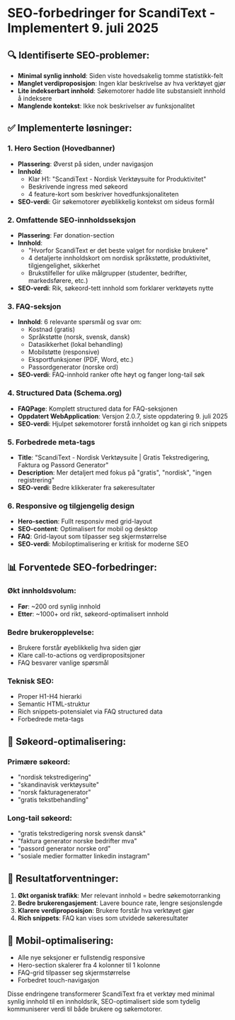 # SEO-forbedringer for ScandiText - Implementert 9. juli 2025

## 🔍 Identifiserte SEO-problemer:
- **Minimal synlig innhold**: Siden viste hovedsakelig tomme statistikk-felt
- **Manglet verdiproposisjon**: Ingen klar beskrivelse av hva verktøyet gjør
- **Lite indekserbart innhold**: Søkemotorer hadde lite substansielt innhold å indeksere
- **Manglende kontekst**: Ikke nok beskrivelser av funksjonalitet

## ✅ Implementerte løsninger:

### 1. **Hero Section** (Hovedbanner)
- **Plassering**: Øverst på siden, under navigasjon
- **Innhold**: 
  - Klar H1: "ScandiText - Nordisk Verktøysuite for Produktivitet"
  - Beskrivende ingress med søkeord
  - 4 feature-kort som beskriver hovedfunksjonaliteten
- **SEO-verdi**: Gir søkemotorer øyeblikkelig kontekst om sideus formål

### 2. **Omfattende SEO-innholdsseksjon**
- **Plassering**: Før donation-section
- **Innhold**:
  - "Hvorfor ScandiText er det beste valget for nordiske brukere"
  - 4 detaljerte innholdskort om nordisk språkstøtte, produktivitet, tilgjengelighet, sikkerhet
  - Brukstilfeller for ulike målgrupper (studenter, bedrifter, markedsførere, etc.)
- **SEO-verdi**: Rik, søkeord-tett innhold som forklarer verktøyets nytte

### 3. **FAQ-seksjon**
- **Innhold**: 6 relevante spørsmål og svar om:
  - Kostnad (gratis)
  - Språkstøtte (norsk, svensk, dansk)
  - Datasikkerhet (lokal behandling)
  - Mobilstøtte (responsive)
  - Eksportfunksjoner (PDF, Word, etc.)
  - Passordgenerator (norske ord)
- **SEO-verdi**: FAQ-innhold ranker ofte høyt og fanger long-tail søk

### 4. **Structured Data (Schema.org)**
- **FAQPage**: Komplett structured data for FAQ-seksjonen
- **Oppdatert WebApplication**: Versjon 2.0.7, siste oppdatering 9. juli 2025
- **SEO-verdi**: Hjulpet søkemotorer forstå innholdet og kan gi rich snippets

### 5. **Forbedrede meta-tags**
- **Title**: "ScandiText - Nordisk Verktøysuite | Gratis Tekstredigering, Faktura og Passord Generator"
- **Description**: Mer detaljert med fokus på "gratis", "nordisk", "ingen registrering"
- **SEO-verdi**: Bedre klikkerater fra søkeresultater

### 6. **Responsive og tilgjengelig design**
- **Hero-section**: Fullt responsiv med grid-layout
- **SEO-content**: Optimalisert for mobil og desktop
- **FAQ**: Grid-layout som tilpasser seg skjermstørrelse
- **SEO-verdi**: Mobiloptimalisering er kritisk for moderne SEO

## 📊 Forventede SEO-forbedringer:

### Økt innholdsvolum:
- **Før**: ~200 ord synlig innhold
- **Etter**: ~1000+ ord rikt, søkeord-optimalisert innhold

### Bedre brukeropplevelse:
- Brukere forstår øyeblikkelig hva siden gjør
- Klare call-to-actions og verdipropositsjoner
- FAQ besvarer vanlige spørsmål

### Teknisk SEO:
- Proper H1-H4 hierarki
- Semantic HTML-struktur
- Rich snippets-potensialet via FAQ structured data
- Forbedrede meta-tags

## 🎯 Søkeord-optimalisering:

### Primære søkeord:
- "nordisk tekstredigering"
- "skandinavisk verktøysuite"
- "norsk fakturagenerator"
- "gratis tekstbehandling"

### Long-tail søkeord:
- "gratis tekstredigering norsk svensk dansk"
- "faktura generator norske bedrifter mva"
- "passord generator norske ord"
- "sosiale medier formatter linkedin instagram"

## 🔮 Resultatforventninger:

1. **Økt organisk trafikk**: Mer relevant innhold = bedre søkemotorranking
2. **Bedre brukerengasjement**: Lavere bounce rate, lengre sesjonslengde
3. **Klarere verdiproposisjon**: Brukere forstår hva verktøyet gjør
4. **Rich snippets**: FAQ kan vises som utvidede søkeresultater

## 📱 Mobil-optimalisering:
- Alle nye seksjoner er fullstendig responsive
- Hero-section skalerer fra 4 kolonner til 1 kolonne
- FAQ-grid tilpasser seg skjermstørrelse
- Forbedret touch-navigasjon

Disse endringene transformerer ScandiText fra et verktøy med minimal synlig innhold til en innholdsrik, SEO-optimalisert side som tydelig kommuniserer verdi til både brukere og søkemotorer.
